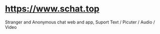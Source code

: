 # https://www.schat.top
Stranger and Anonymous chat web and app, Suport Text / Picuter / Audio / Video
